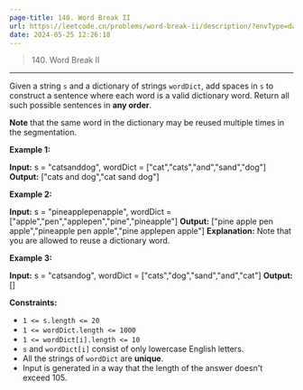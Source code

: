 ```yaml
---
page-title: 140. Word Break II
url: https://leetcode.cn/problems/word-break-ii/description/?envType=daily-question&envId=2024-05-25
date: 2024-05-25 12:26:18
---
```


> 140\. Word Break II

---

Given a string `s` and a dictionary of strings `wordDict`, add spaces in `s` to construct a sentence where each word is a valid dictionary word. Return all such possible sentences in **any order**.

**Note** that the same word in the dictionary may be reused multiple times in the segmentation.

**Example 1:**

**Input:** s = "catsanddog", wordDict = \["cat","cats","and","sand","dog"\]
**Output:** \["cats and dog","cat sand dog"\]

**Example 2:**

**Input:** s = "pineapplepenapple", wordDict = \["apple","pen","applepen","pine","pineapple"\]
**Output:** \["pine apple pen apple","pineapple pen apple","pine applepen apple"\]
**Explanation:** Note that you are allowed to reuse a dictionary word.

**Example 3:**

**Input:** s = "catsandog", wordDict = \["cats","dog","sand","and","cat"\]
**Output:** \[\]

**Constraints:**

-   `1 <= s.length <= 20`
-   `1 <= wordDict.length <= 1000`
-   `1 <= wordDict[i].length <= 10`
-   `s` and `wordDict[i]` consist of only lowercase English letters.
-   All the strings of `wordDict` are **unique**.
-   Input is generated in a way that the length of the answer doesn't exceed 105.